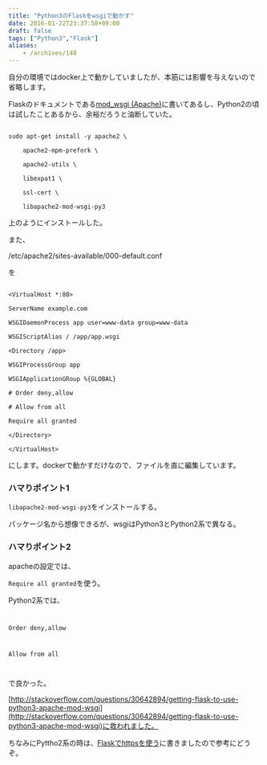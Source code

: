 ```yaml
---
title: "Python3のFlaskをwsgiで動かす"
date: 2016-01-22T23:37:58+09:00
draft: false
tags: ["Python3","Flask"]
aliases:
    - /archives/148
---
```


自分の環境ではdocker上で動かしていましたが、本筋には影響を与えないので省略します。

Flaskのドキュメントである[mod_wsgi (Apache)](http://flask.pocoo.org/docs/0.10/deploying/mod_wsgi/)に書いてあるし、Python2の頃は試したことあるから、余裕だろうと油断していた。

~~~
sudo apt-get install -y apache2 \
    apache2-mpm-prefork \
    apache2-utils \
    libexpat1 \
    ssl-cert \
    libapache2-mod-wsgi-py3
~~~

上のようにインストールした。
また、

/etc/apache2/sites-available/000-default.conf
を

~~~
<VirtualHost *:80>
ServerName example.com
WSGIDaemonProcess app user=www-data group=www-data
WSGIScriptAlias / /app/app.wsgi
<Directory /app>
WSGIProcessGroup app
WSGIApplicationGRoup %{GLOBAL}
# Order deny,allow
# Allow from all
Require all granted
</Directory>
</VirtualHost>
~~~

にします。dockerで動かすだけなので、ファイルを直に編集しています。


### ハマりポイント1
<code>libapache2-mod-wsgi-py3</code>をインストールする。

パッケージ名から想像できるが、wsgiはPython3とPython2系で異なる。

### ハマりポイント2

apacheの設定では、
<code>Require all granted</code>を使う。

Python2系では、<code>
Order deny,allow
Allow from all
</code>で良かった。

[http://stackoverflow.com/questions/30642894/getting-flask-to-use-python3-apache-mod-wsgi](http://stackoverflow.com/questions/30642894/getting-flask-to-use-python3-apache-mod-wsgi)に救われました。


ちなみにPyttho2系の時は、[Flaskでhttpsを使う](http://blog.gepuro.net/archives/24)に書きましたので参考にどうぞ。



